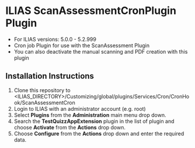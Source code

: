 # ILIAS ScanAssessmentCronPlugin Plugin
* For ILIAS versions: 5.0.0 - 5.2.999
* Cron job Plugin for use with the ScanAssessment Plugin
* You can also deactivate the manual scanning and PDF creation with this plugin

## Installation Instructions
1. Clone this repository to <ILIAS_DIRECTORY>/Customizing/global/plugins/Services/Cron/CronHook/ScanAssessmentCron
2. Login to ILIAS with an administrator account (e.g. root)
3. Select **Plugins** from the **Administration** main menu drop down.
4. Search the **TestQuizzAppExtension** plugin in the list of plugin and choose **Activate** from the **Actions** drop down.
5. Choose **Configure** from the **Actions** drop down and enter the required data.